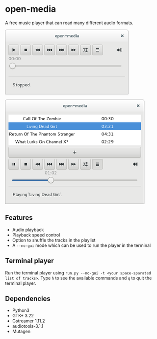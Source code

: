 # open-media

A free music player that can read many different audio formats.

![](https://raw.githubusercontent.com/ReapOmen/open-media/readme-documentation/open-media1.png)

![](https://raw.githubusercontent.com/ReapOmen/open-media/readme-documentation/open-media2.png)

## Features
* Audio playback
* Playback speed control
* Option to shuffle the tracks in the playlist
* A `--no-gui` mode which can be used to run the player in the terminal

## Terminal player
Run the terminal player using `run.py --no-gui -t <your space-sparated list of tracks>`.
Type `h` to see the available commands and `q` to quit the terminal player.

## Dependencies
* Python3
* GTK+ 3.22
* Gstreamer 1.11.2
* audiotools-3.1.1
* Mutagen
